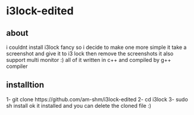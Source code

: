 # i3lock-edited
<h2>about</h2>
i couldnt install i3lock fancy so i decide to make one more simple
it take a screenshot and give it to i3 lock then remove the screenshots
it also support multi monitor :)
all of it written in c++ and compiled by g++ compiler
<h2>installtion</h2>
1- git clone https://github.com/am-shm/i3lock-edited
2- cd i3lock
3- sudo sh install
ok it installed and you can delete the cloned file
:)
